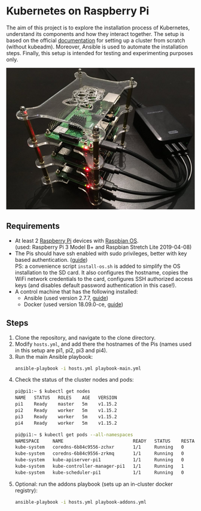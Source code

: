 # Kubernetes on Raspberry Pi
The aim of this project is to explore the installation process of Kubernetes, understand its components and how 
they interact together. The setup is based on the official [documentation](https://v1-12.docs.kubernetes.io/docs/setup/scratch/) 
for setting up a cluster from scratch (without kubeadm). Moreover, Ansible is used to automate the installation steps. Finally, this setup is intended for testing and experimenting purposes only.

![screen1](pis.jpg)

## Requirements
* At least 2 [Raspberry Pi](https://www.raspberrypi.org/products) devices with 
  [Raspbian OS](https://www.raspberrypi.org/downloads/raspbian). <br/>
  (used: Raspberry Pi 3 Model B+ and Raspbian Stretch Lite 2019-04-08)
* The Pis should have ssh enabled with sudo privileges, better with key based authentication. ([guide](https://www.raspberrypi.org/documentation/remote-access/ssh/))  
  PS: a convenience script `install-os.sh` is added to simplify the OS installation to the SD card. It also configures the hostname, copies the WiFi network credentials to the card, configures SSH authorized access keys (and disables default password authentication in this case!). 
* A control machine that has the following installed:
  * Ansible (used version 2.7.7, [guide](https://docs.ansible.com/ansible/2.7/installation_guide/intro_installation.html))
  * Docker (used version 18.09.0-ce, [guide](https://docs.docker.com/install/))
  
## Steps
1. Clone the repository, and navigate to the clone directory.
2. Modify `hosts.yml`, and add there the hostnames of the Pis (names used in this setup are pi1, pi2, pi3 and pi4).
3. Run the main Ansible playbook:
    ```bash
    ansible-playbook -i hosts.yml playbook-main.yml
    ```
4. Check the status of the cluster nodes and pods:
    ```bash
    pi@pi1:~ $ kubectl get nodes
    NAME   STATUS   ROLES    AGE   VERSION
    pi1    Ready    master   5m    v1.15.2
    pi2    Ready    worker   5m    v1.15.2
    pi3    Ready    worker   5m    v1.15.2
    pi4    Ready    worker   5m    v1.15.2
    ```
    ```bash
    pi@pi1:~ $ kubectl get pods --all-namespaces
    NAMESPACE     NAME                          READY   STATUS    RESTARTS   AGE
    kube-system   coredns-6b84c9556-zchxr       1/1     Running   0          4m17s
    kube-system   coredns-6b84c9556-zrkmq       1/1     Running   0          4m17s
    kube-system   kube-apiserver-pi1            1/1     Running   0          4m27s
    kube-system   kube-controller-manager-pi1   1/1     Running   1          4m47s
    kube-system   kube-scheduler-pi1            1/1     Running   0          4m24s
    ```
5. Optional: run the addons playbook (sets up an in-cluster docker registry):
    ```bash
    ansible-playbook -i hosts.yml playbook-addons.yml
    ```
